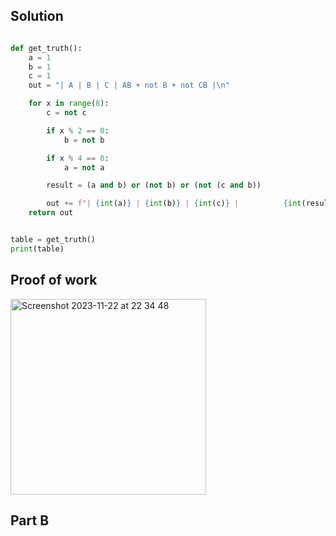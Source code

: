 ## Solution ##

```.py

def get_truth():
    a = 1
    b = 1
    c = 1
    out = "| A | B | C | AB + not B + not CB |\n"

    for x in range(8):
        c = not c

        if x % 2 == 0:
            b = not b

        if x % 4 == 0:
            a = not a

        result = (a and b) or (not b) or (not (c and b))

        out += f"| {int(a)} | {int(b)} | {int(c)} |          {int(result)}          |\n"
    return out


table = get_truth()
print(table)
```

## Proof of work ##

<img width="313" alt="Screenshot 2023-11-22 at 22 34 48" src="https://github.com/yuxuantaoisak/unit_2/assets/144768397/565b12f2-b49f-403a-b68f-b9e65de61172">

## Part B ##


